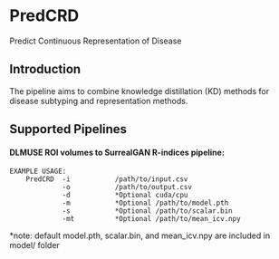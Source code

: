 # PredCRD
Predict Continuous Representation of Disease

## Introduction
The pipeline aims to combine knowledge distillation (KD) methods for disease subtyping and representation methods.

## Supported Pipelines

#### DLMUSE ROI volumes to SurrealGAN R-indices pipeline:
```
EXAMPLE USAGE:
    PredCRD  -i           /path/to/input.csv
             -o           /path/to/output.csv
             -d           *Optional cuda/cpu
             -m           *Optional /path/to/model.pth
             -s           *Optional /path/to/scalar.bin
             -mt          *Optional /path/to/mean_icv.npy
```
*note: default model.pth, scalar.bin, and mean_icv.npy are included in model/ folder
